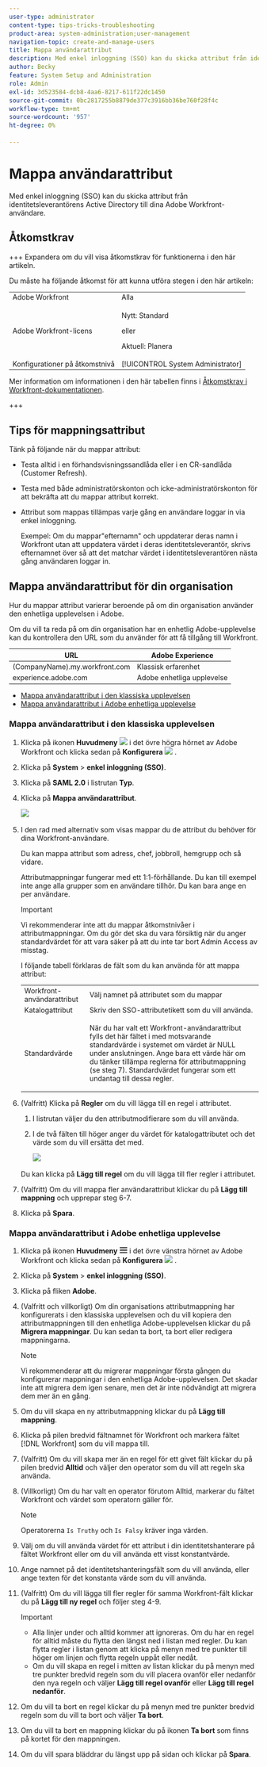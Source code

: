 ```yaml
---
user-type: administrator
content-type: tips-tricks-troubleshooting
product-area: system-administration;user-management
navigation-topic: create-and-manage-users
title: Mappa användarattribut
description: Med enkel inloggning (SSO) kan du skicka attribut från identitetsleverantörens Active Directory till dina Adobe Workfront-användare.
author: Becky
feature: System Setup and Administration
role: Admin
exl-id: 3d523584-dcb8-4aa6-8217-611f22dc1450
source-git-commit: 0bc2817255b8879de377c3916bb36be760f28f4c
workflow-type: tm+mt
source-wordcount: '957'
ht-degree: 0%

---
```


# Mappa användarattribut

<!--Audited 2/2024-->

Med enkel inloggning (SSO) kan du skicka attribut från identitetsleverantörens Active Directory till dina Adobe Workfront-användare.

## Åtkomstkrav

+++ Expandera om du vill visa åtkomstkrav för funktionerna i den här artikeln.

Du måste ha följande åtkomst för att kunna utföra stegen i den här artikeln:

<table style="table-layout:auto"> 
 <col> 
 <col> 
 <tbody> 
  <tr> 
   <td role="rowheader">Adobe Workfront</td> 
   <td>Alla</td> 
  </tr> 
  <tr> 
   <td role="rowheader">Adobe Workfront-licens</td> 
   <td><p>Nytt: Standard</p><p>eller</p><p>Aktuell: Planera</p></td> 
  </tr> 
  <tr> 
   <td role="rowheader">Konfigurationer på åtkomstnivå</td> 
   <td>[!UICONTROL System Administrator]</td>
  </tr> 
 </tbody> 
</table>

Mer information om informationen i den här tabellen finns i [Åtkomstkrav i Workfront-dokumentationen](/help/quicksilver/administration-and-setup/add-users/access-levels-and-object-permissions/access-level-requirements-in-documentation.md).

+++

## Tips för mappningsattribut

Tänk på följande när du mappar attribut:

* Testa alltid i en förhandsvisningssandlåda eller i en CR-sandlåda (Customer Refresh).
* Testa med både administratörskonton och icke-administratörskonton för att bekräfta att du mappar attribut korrekt.
* Attribut som mappas tillämpas varje gång en användare loggar in via enkel inloggning.

  Exempel: Om du mappar&quot;efternamn&quot; och uppdaterar deras namn i Workfront utan att uppdatera värdet i deras identitetsleverantör, skrivs efternamnet över så att det matchar värdet i identitetsleverantören nästa gång användaren loggar in.

## Mappa användarattribut för din organisation

Hur du mappar attribut varierar beroende på om din organisation använder den enhetliga upplevelsen i Adobe.

Om du vill ta reda på om din organisation har en enhetlig Adobe-upplevelse kan du kontrollera den URL som du använder för att få tillgång till Workfront.

| URL | Adobe Experience |
|---|---|
| (CompanyName).my.workfront.com | Klassisk erfarenhet |
| experience.adobe.com | Adobe enhetliga upplevelse |

* [Mappa användarattribut i den klassiska upplevelsen](#map-user-attributes-in-the-classic-experience)
* [Mappa användarattribut i Adobe enhetliga upplevelse](#map-user-attributes-in-the-adobe-unified-experience)

### Mappa användarattribut i den klassiska upplevelsen

1. Klicka på ikonen **Huvudmeny** ![](assets/main-menu-icon.png) i det övre högra hörnet av Adobe Workfront och klicka sedan på **Konfigurera** ![](assets/gear-icon-settings.png) .

1. Klicka på **System** > **enkel inloggning (SSO)**.

1. Klicka på **SAML 2.0** i listrutan **Typ**.

1. Klicka på **Mappa användarattribut**.

   ![](assets/map-user-attributes.png)

1. I den rad med alternativ som visas mappar du de attribut du behöver för dina Workfront-användare.

   Du kan mappa attribut som adress, chef, jobbroll, hemgrupp och så vidare.

   Attributmappningar fungerar med ett 1:1-förhållande. Du kan till exempel inte ange alla grupper som en användare tillhör. Du kan bara ange en per användare.

   >[!IMPORTANT]
   >
   >Vi rekommenderar inte att du mappar åtkomstnivåer i attributmappningar. Om du gör det ska du vara försiktig när du anger standardvärdet för att vara säker på att du inte tar bort Admin Access av misstag.

   I följande tabell förklaras de fält som du kan använda för att mappa attribut:

   <table style="table-layout:auto"> 
    <col data-mc-conditions=""> 
    <col data-mc-conditions=""> 
    <tbody> 
     <tr> 
      <td role="rowheader">Workfront-användarattribut</td> 
      <td>Välj namnet på attributet som du mappar</td> 
     </tr> 
     <tr> 
      <td role="rowheader">Katalogattribut</td> 
      <td>Skriv den SSO-attributetikett som du vill använda.</td> 
     </tr> 
     <tr> 
      <td role="rowheader">Standardvärde</td> 
      <td> <p>När du har valt ett Workfront-användarattribut fylls det här fältet i med motsvarande standardvärde i systemet om värdet är NULL under anslutningen. Ange bara ett värde här om du tänker tillämpa reglerna för attributmappning (se steg 7). Standardvärdet fungerar som ett undantag till dessa regler.</td> 
     </tr> 
    </tbody> 
   </table>

1. (Valfritt) Klicka på **Regler** om du vill lägga till en regel i attributet.

   1. I listrutan väljer du den attributmodifierare som du vill använda.
   1. I de två fälten till höger anger du värdet för katalogattributet och det värde som du vill ersätta det med.

      ![](assets/rule-fields.png)

   Du kan klicka på **Lägg till regel** om du vill lägga till fler regler i attributet.

1. (Valfritt) Om du vill mappa fler användarattribut klickar du på **Lägg till mappning** och upprepar steg 6-7.
1. Klicka på **Spara**.

### Mappa användarattribut i Adobe enhetliga upplevelse

1. Klicka på ikonen **Huvudmeny** ![](assets/main-menu-left.png) i det övre vänstra hörnet av Adobe Workfront och klicka sedan på **Konfigurera** ![](assets/gear-icon-settings.png) .

1. Klicka på **System** > **enkel inloggning (SSO)**.

1. Klicka på fliken **Adobe**.

1. (Valfritt och villkorligt) Om din organisations attributmappning har konfigurerats i den klassiska upplevelsen och du vill kopiera den attributmappningen till den enhetliga Adobe-upplevelsen klickar du på **Migrera mappningar**. Du kan sedan ta bort, ta bort eller redigera mappningarna.

   >[!NOTE]
   >
   >Vi rekommenderar att du migrerar mappningar första gången du konfigurerar mappningar i den enhetliga Adobe-upplevelsen. Det skadar inte att migrera dem igen senare, men det är inte nödvändigt att migrera dem mer än en gång.

1. Om du vill skapa en ny attributmappning klickar du på **Lägg till mappning**.

1. Klicka på pilen bredvid fältnamnet för Workfront och markera fältet [!DNL Workfront] som du vill mappa till.

1. (Valfritt) Om du vill skapa mer än en regel för ett givet fält klickar du på pilen bredvid **Alltid** och väljer den operator som du vill att regeln ska använda.

1. (Villkorligt) Om du har valt en operator förutom Alltid, markerar du fältet Workfront och värdet som operatorn gäller för.

   >[!NOTE]
   >
   >Operatorerna `Is Truthy` och `Is Falsy` kräver inga värden.

1. Välj om du vill använda värdet för ett attribut i din identitetshanterare på fältet Workfront eller om du vill använda ett visst konstantvärde.

1. Ange namnet på det identitetshanteringsfält som du vill använda, eller ange texten för det konstanta värde som du vill använda.

1. (Valfritt) Om du vill lägga till fler regler för samma Workfront-fält klickar du på **Lägg till ny regel** och följer steg 4-9.

   >[!IMPORTANT]
   >
   > * Alla linjer under och alltid kommer att ignoreras. Om du har en regel för alltid måste du flytta den längst ned i listan med regler. Du kan flytta regler i listan genom att klicka på menyn med tre punkter till höger om linjen och flytta regeln uppåt eller nedåt.
   > * Om du vill skapa en regel i mitten av listan klickar du på menyn med tre punkter bredvid regeln som du vill placera ovanför eller nedanför den nya regeln och väljer **Lägg till regel ovanför** eller **Lägg till regel nedanför**.

1. Om du vill ta bort en regel klickar du på menyn med tre punkter bredvid regeln som du vill ta bort och väljer **Ta bort**.
1. Om du vill ta bort en mappning klickar du på ikonen **Ta bort** som finns på kortet för den mappningen.

1. Om du vill spara bläddrar du längst upp på sidan och klickar på **Spara**.


